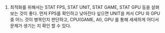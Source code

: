 1. 최적화를 위해서는 STAT FPS, STAT UNIT, STAT GAME, STAT GPU 등을 살펴보는 것이 좋다. 먼저 FPS를 확인하고 낮아진다 싶으면 UNIT을 켜서 CPU 와 GPU 중 어느 것이 병목인지 판단하고, CPU(GAME, AI), GPU 를 통해 세세하게 어디서 문제가 생기는 지 확인 할 수 있다.
